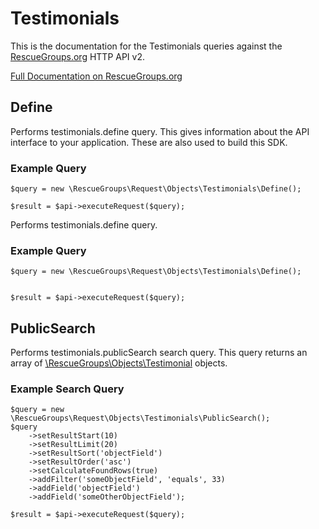 # Testimonials

This is the documentation for the Testimonials queries against the [RescueGroups.org](https://www.rescuegroups.org/) HTTP API v2.

[Full Documentation on RescueGroups.org](https://userguide.rescuegroups.org/display/APIDG/Object+definitions#Objectdefinitions-testimonials)

## Define
Performs testimonials.define query. This gives information about the API interface to your application. These are also used to build this SDK.

### Example Query

    $query = new \RescueGroups\Request\Objects\Testimonials\Define();

    $result = $api->executeRequest($query);
Performs testimonials.define query.

### Example Query

    $query = new \RescueGroups\Request\Objects\Testimonials\Define();


    $result = $api->executeRequest($query);

## PublicSearch
Performs testimonials.publicSearch search query. This query returns an array of [\RescueGroups\Objects\Testimonial](../../../src/Objects/Testimonial.php) objects.

### Example Search Query

    $query = new \RescueGroups\Request\Objects\Testimonials\PublicSearch();
    $query
        ->setResultStart(10)
        ->setResultLimit(20)
        ->setResultSort('objectField')
        ->setResultOrder('asc')
        ->setCalculateFoundRows(true)
        ->addFilter('someObjectField', 'equals', 33)
        ->addField('objectField')
        ->addField('someOtherObjectField');

    $result = $api->executeRequest($query);
